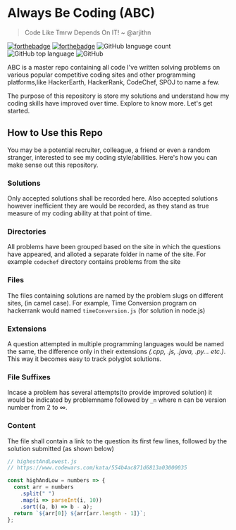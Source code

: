 # Always Be Coding (ABC)

> Code Like Tmrw Depends On IT! ~ @arjithn

[![forthebadge](https://forthebadge.com/images/badges/built-with-swag.svg)](https://forthebadge.com)
[![forthebadge](https://forthebadge.com/images/badges/uses-js.svg)](https://forthebadge.com)
![GitHub language count](https://img.shields.io/github/languages/count/Arjith-Natarajan/ABC.svg)
![GitHub top language](https://img.shields.io/github/languages/top/Arjith-Natarajan/ABC.svg)
![GitHub](https://img.shields.io/github/license/Arjith-Natarajan/ABC.svg)



ABC is a master repo containing all code I've written solving problems on various popular competitive coding sites and other programming platforms,like HackerEarth, HackerRank, CodeChef, SPOJ to name a few.

The purpose of this repository is store my solutions and understand how my coding skills have improved over time. Explore to know more.
Let's get started.

## How to Use this Repo

You may be a potential recruiter, colleague, a friend or even a random stranger, interested to see my coding style/abilities. Here's how you can make sense out this repository.

### **Solutions** 
Only accepted solutions shall be recorded here. Also accepted solutions however inefficient they are would be recorded, as they stand as true measure of my coding ability at that point of time.
### **Directories** 
All problems have been grouped based on the site in which the questions have appeared, and alloted a separate folder in name of the site. For example `codechef` directory contains problems from the site
### **Files** 
The files containing solutions are named by the problem slugs on different sites, (in camel case). For example, Time Conversion program on hackerrank would named `timeConversion.js` (for solution in node.js)
### **Extensions** 
A question attempted in multiple programming languages would be named the same, the difference only in their extensions _(.cpp, .js, .java, .py... etc.)_. This way it becomes easy to track polyglot solutions.
### **File Suffixes** 
Incase a problem has several attempts(to provide improved solution) it would be indicated by problemname followed by `_n` where n can be version number from 2 to ∞.
### **Content** 
The file shall contain a link to the question its first few lines, followed by the solution submitted (as shown below)

```js
// highestAndLowest.js
// https://www.codewars.com/kata/554b4ac871d6813a03000035

const highAndLow = numbers => {
  const arr = numbers
    .split(" ")
    .map(i => parseInt(i, 10))
    .sort((a, b) => b - a);
  return `${arr[0]} ${arr[arr.length - 1]}`;
};
```
